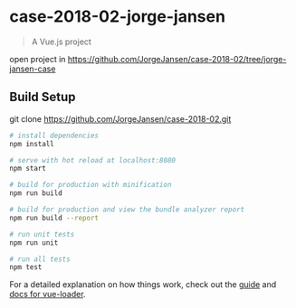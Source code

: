 # case-2018-02-jorge-jansen

> A Vue.js project

open project in https://github.com/JorgeJansen/case-2018-02/tree/jorge-jansen-case

## Build Setup

git clone https://github.com/JorgeJansen/case-2018-02.git

``` bash
# install dependencies
npm install

# serve with hot reload at localhost:8080
npm start

# build for production with minification
npm run build

# build for production and view the bundle analyzer report
npm run build --report

# run unit tests
npm run unit

# run all tests
npm test
```

For a detailed explanation on how things work, check out the [guide](http://vuejs-templates.github.io/webpack/) and [docs for vue-loader](http://vuejs.github.io/vue-loader).
